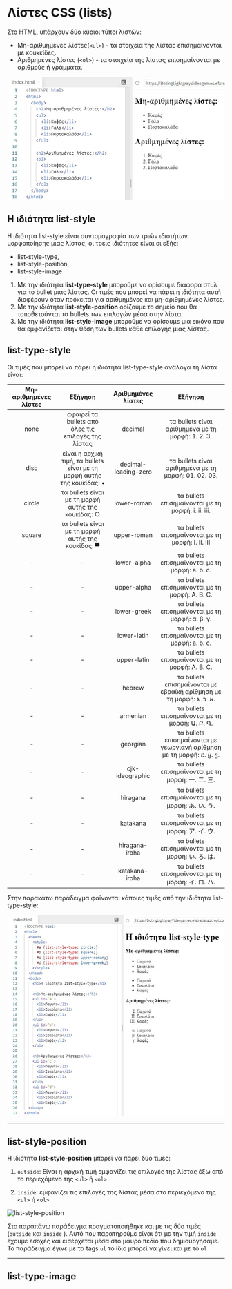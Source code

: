 # Λίστες CSS (lists)

Στο HTML, υπάρχουν δύο κύριοι τύποι λιστών:

- Μη-αριθμημένες λίστες(```<ul>```) - τα στοιχεία της λίστας επισημαίνονται με κουκκίδες.
- Αριθμημένες λίστες (```<ol>```) - τα στοιχεία της λίστας επισημαίνονται με αριθμούς ή γράμματα.

![lists](../images/lists.jpg)

## Η ιδιότητα list-style

Η ιδιότητα list-style είναι συντομογραφία των τριών ιδιοτήτων μορφοποίησης μιας λίστας, oι τρεις ιδιότητες είναι οι εξής:

- list-style-type,
- list-style-position,
- list-style-image

1. Με την ιδιότητα **list-type-style** μπορούμε να ορίσουμε διαφορα στυλ για το bullet μιας λίστας. Οι τιμές που μπορεί να πάρει η ιδιότητα αυτή διοφέρουν όταν πρόκειται για αριθμημένες και μη-αριθμημένες λίστες.
2. Με την ιδιότητα **list-style-position** ορίζουμε το σημείο που θα τοποθετούνται τα bullets των επιλογών μέσα στην λίστα.
3. Με την ιδιότητα **list-style-image** μπορούμε να ορίσουμε μια εικόνα που θα εμφανίζεται στην θέση των bullets κάθε επιλογής μιας λίστας.

## list-type-style

Οι τιμές που μπορεί να πάρει η ιδιότητα list-type-style ανάλογα τη λίστα είναι:

|Μη-αριθμημένες λίστες|Εξήγηση|Αριθμημένες λίστες|Εξήγηση|
|:-:|:-:|:-:|:-:|
|none|αφαιρεί τα bullets από όλες τις επιλογές της λίστας|decimal|τα bullets είναι αριθμημένα με τη μορφή: 1. 2. 3.|
|disc|είναι η αρχική τιμή, τα bullets είναι με τη μορφή αυτής της κουκίδας: •|decimal-leading-zero|τα bullets είναι αριθμημένα με τη μορφή: 01. 02. 03.|
|circle|τα bullets είναι με τη μορφή αυτής της κουκίδας: ○|lower-roman|τα bullets επισημαίνονται με τη μορφή: i. ii. iii.|
|square|τα bullets είναι με τη μορφή αυτής της κουκίδας: ▀|upper-roman|τα bullets επισημαίνονται με τη μορφή: I. II. III|
|-|-|lower-alpha|τα bullets επισημαίνονται με τη μορφή: a. b. c.|
|-|-|upper-alpha|τα bullets επισημαίνονται με τη μορφή: A. B. C.|
|-|-|lower-greek|τα bullets επισημαίνονται με τη μορφή: α. β. γ. |
|-|-|lower-latin|τα bullets επισημαίνονται με τη μορφή: a. b. c.|
|-|-|upper-latin|τα bullets επισημαίνονται με τη μορφή: A. B. C.|
|-|-|hebrew|τα bullets επισημαίνονται με εβραϊκή αρίθμηση με τη μορφή: א. ב. ג.|
|-|-|armenian|τα bullets επισημαίνονται με τη μορφή: Ա. Բ. Գ.|
|-|-|georgian|τα bullets επισημαίνονται με γεωργιανή αρίθμηση με τη μορφή: ⴀ. ⴁ. ⴂ.|
|-|-|cjk-ideographic|τα bullets επισημαίνονται με τη μορφή: 一. 二. 三.|
|-|-|hiragana|τα bullets επισημαίνονται με τη μορφή: あ. い. う.|
|-|-|katakana|τα bullets επισημαίνονται με τη μορφή: ア. イ. ウ.|
|-|-|hiragana-iroha|τα bullets επισημαίνονται με τη μορφή: い. ろ. は.|
|-|-|katakana-iroha|τα bullets επισημαίνονται με τη μορφή: イ. ロ. ハ.|

Στην παρακάτω παράδειγμα φαίνονται κάποιες τιμές από την ιδιότητα list-type-style:

![list-type-style](../images/list_type_style.jpg)

---

## list-style-position

Η ιδιότητα **list-style-position** μπορεί να πάρει δύο τιμές:

1. ```outside```: Eίναι η αρχική τιμή εμφανίζει τις επιλογές της λίστας έξω από το περιεχόμενο της ```<ul>``` ή ```<ol>```

2. ```inside```: εμφανίζει τις επιλογές της λίστας μέσα στο περιεχόμενο της ```<ul>``` ή ```<ol>```

![list-style-position](../list_style_position/inside.jpg)

Στο παραπάνω παράδειγμα πραγματοποιήθηκε και με τις δύο τιμές (```outside``` και ```inside``` ). Αυτό που παρατηρούμε είναι ότι με την τιμή ```inside``` έχουμε εσοχές και εισέρχεται μέσα στο μάυρο πεδίο που δημιουργήσαμε. Το παράδειγμα έγινε με τα tags ```ul``` το ίδιο μπορεί να γίνει και με το ```οl```

---

## list-type-image
